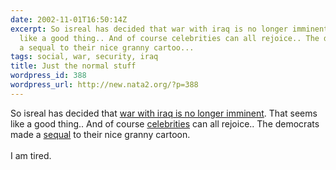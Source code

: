 ```yaml
---
date: 2002-11-01T16:50:14Z
excerpt: So isreal has decided that war with iraq is no longer imminent. That seems
  like a good thing.. And of course celebrities can all rejoice.. The democrats made
  a sequal to their nice granny cartoo...
tags: social, war, security, iraq
title: Just the normal stuff
wordpress_id: 388
wordpress_url: http://new.nata2.org/?p=388
---
```


So isreal has decided that <a href="http://www.worldtribune.com/worldtribune/breaking_10.html">war with iraq is no longer imminent</a>. That seems like a good thing.. And of course <a href="http://www.opinionjournal.com/taste/?id=110002561">celebrities</a> can all rejoice.. The democrats made a <a href="http://www.democrats.org/social_insecurity/sequel.html">sequal</a> to their nice granny cartoon.<br/><br/>I am tired.
